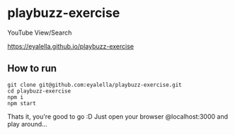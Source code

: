 # playbuzz-exercise
YouTube View/Search 

<a target="_blank" href="https://eyalella.github.io/playbuzz-exercise">
  https://eyalella.github.io/playbuzz-exercise
</a>

## How to run
```
git clone git@github.com:eyalella/playbuzz-exercise.git
cd playbuzz-exercise
npm i
npm start
```

Thats it, you're good to go :D
Just open your browser @localhost:3000 and play around...
